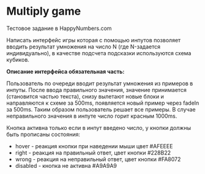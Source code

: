 # Multiply game

Тестовое задание в HappyNumbers.com 

Написать интерфейс игры которая с помощью инпутов позволяет вводить результат умножения на число N (где N-задается индивидуально), в качестве подсчета подсказки используются схема кубиков.

**Описание интерфейса обязательная часть:**

Пользователь по очереди вводит результат умножения из примеров в инпуты. После ввода правильного значения, значение принимается (становится частью текста), снизу вылетают новые блоки и направляются к схеме за 500ms, появляется новый пример через fadeIn за 500ms. Таким образом пользователь решает все примеры. В случае неправильного значения в инпуте число горит красным 1000ms.

Кнопка активна только если в инпут введено число, у кнопки должны быть прописаны состояния:

- hover - реакция кнопки при наведении мыши цвет #AFEEEE
- right - реакция на правильный ответ, цвет кнопки #228B22
- wrong - реакция на неправильный ответ, цвет кнопки #FA8072
- disabled - кнопка не активна #A9A9A9
